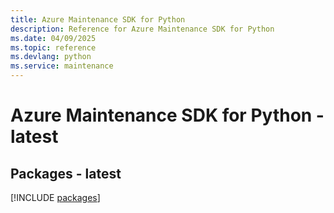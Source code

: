 ```yaml
---
title: Azure Maintenance SDK for Python
description: Reference for Azure Maintenance SDK for Python
ms.date: 04/09/2025
ms.topic: reference
ms.devlang: python
ms.service: maintenance
---
```

# Azure Maintenance SDK for Python - latest
## Packages - latest
[!INCLUDE [packages](maintenance-index.md)]